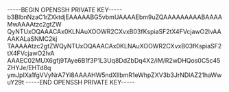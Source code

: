 -----BEGIN OPENSSH PRIVATE KEY-----
b3BlbnNzaC1rZXktdjEAAAAABG5vbmUAAAAEbm9uZQAAAAAAAAABAAAAMwAAAAtzc2gtZW
QyNTUxOQAAACAx0KLNAuXOOWR2CXvxB03fKspiaSF2tX4FVcjawO2IvAAAAKALaSNMC2kj
TAAAAAtzc2gtZWQyNTUxOQAAACAx0KLNAuXOOWR2CXvxB03fKspiaSF2tX4FVcjawO2IvA
AAAEC02MUX6gfj9TAye6B1f3P1L3Uq8DdZbDq4X2/iM/R2wDHQos0C5c45ZHYJe/EHTd8q
ymJpIXa1fgVVyNrA7Yi8AAAAHW5ndXllbmR1eWhpZXV3b3JrNDlAZ21haWwuY29t
-----END OPENSSH PRIVATE KEY-----
